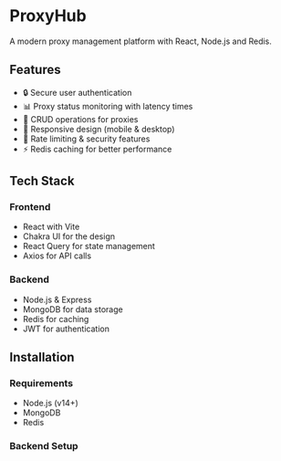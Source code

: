 # ProxyHub

A modern proxy management platform with React, Node.js and Redis.

## Features

- 🔒 Secure user authentication
- 📊 Proxy status monitoring with latency times
- 🔄 CRUD operations for proxies
- 📱 Responsive design (mobile & desktop)
- 🚦 Rate limiting & security features
- ⚡ Redis caching for better performance

## Tech Stack

### Frontend
- React with Vite
- Chakra UI for the design
- React Query for state management
- Axios for API calls

### Backend
- Node.js & Express
- MongoDB for data storage
- Redis for caching
- JWT for authentication

## Installation

### Requirements
- Node.js (v14+)
- MongoDB
- Redis

### Backend Setup

